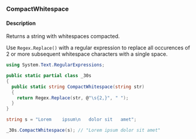 ### CompactWhitespace

#### Description
Returns a string with whitespaces compacted.

Use `Regex.Replace()` with a regular expression to replace all occurences of 2 or more subsequent whitespace characters with a single space.

```csharp
using System.Text.RegularExpressions;

public static partial class _30s 
{
  public static string CompactWhitespace(string str) 
  {
    return Regex.Replace(str, @"\s{2,}", " ");
  }
}
```

```csharp
string s = "Lorem    ipsum\n   dolor sit   amet";

_30s.CompactWhitespace(s); // "Lorem ipsum dolor sit amet"
```
